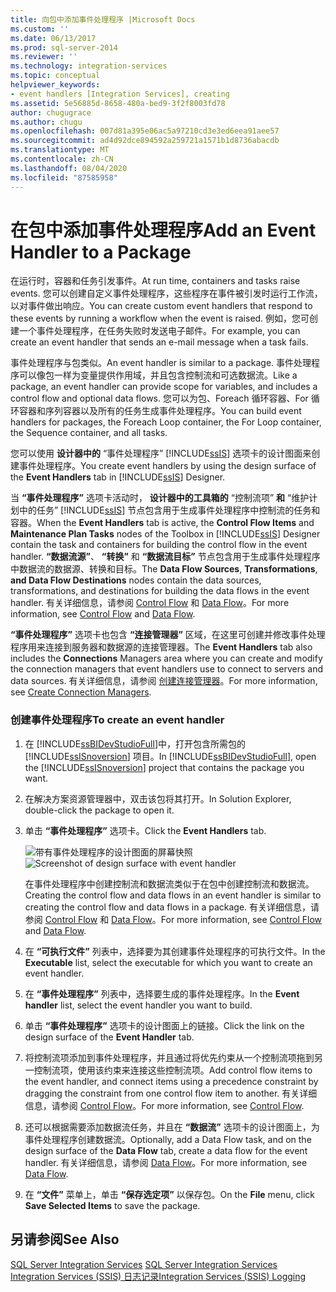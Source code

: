 ```yaml
---
title: 向包中添加事件处理程序 |Microsoft Docs
ms.custom: ''
ms.date: 06/13/2017
ms.prod: sql-server-2014
ms.reviewer: ''
ms.technology: integration-services
ms.topic: conceptual
helpviewer_keywords:
- event handlers [Integration Services], creating
ms.assetid: 5e56885d-8658-480a-bed9-3f2f8003fd78
author: chugugrace
ms.author: chugu
ms.openlocfilehash: 007d81a395e06ac5a97210cd3e3ed6eea91aee57
ms.sourcegitcommit: ad4d92dce894592a259721a1571b1d8736abacdb
ms.translationtype: MT
ms.contentlocale: zh-CN
ms.lasthandoff: 08/04/2020
ms.locfileid: "87585958"
---
```

# <a name="add-an-event-handler-to-a-package"></a><span data-ttu-id="ac180-102">在包中添加事件处理程序</span><span class="sxs-lookup"><span data-stu-id="ac180-102">Add an Event Handler to a Package</span></span>
  <span data-ttu-id="ac180-103">在运行时，容器和任务引发事件。</span><span class="sxs-lookup"><span data-stu-id="ac180-103">At run time, containers and tasks raise events.</span></span> <span data-ttu-id="ac180-104">您可以创建自定义事件处理程序，这些程序在事件被引发时运行工作流，以对事件做出响应。</span><span class="sxs-lookup"><span data-stu-id="ac180-104">You can create custom event handlers that respond to these events by running a workflow when the event is raised.</span></span> <span data-ttu-id="ac180-105">例如，您可创建一个事件处理程序，在任务失败时发送电子邮件。</span><span class="sxs-lookup"><span data-stu-id="ac180-105">For example, you can create an event handler that sends an e-mail message when a task fails.</span></span>  
  
 <span data-ttu-id="ac180-106">事件处理程序与包类似。</span><span class="sxs-lookup"><span data-stu-id="ac180-106">An event handler is similar to a package.</span></span> <span data-ttu-id="ac180-107">事件处理程序可以像包一样为变量提供作用域，并且包含控制流和可选数据流。</span><span class="sxs-lookup"><span data-stu-id="ac180-107">Like a package, an event handler can provide scope for variables, and includes a control flow and optional data flows.</span></span> <span data-ttu-id="ac180-108">您可以为包、Foreach 循环容器、For 循环容器和序列容器以及所有的任务生成事件处理程序。</span><span class="sxs-lookup"><span data-stu-id="ac180-108">You can build event handlers for packages, the Foreach Loop container, the For Loop container, the Sequence container, and all tasks.</span></span>  
  
 <span data-ttu-id="ac180-109">您可以使用 **设计器中的** “事件处理程序” [!INCLUDE[ssIS](../includes/ssis-md.md)] 选项卡的设计图面来创建事件处理程序。</span><span class="sxs-lookup"><span data-stu-id="ac180-109">You create event handlers by using the design surface of the **Event Handlers** tab in [!INCLUDE[ssIS](../includes/ssis-md.md)] Designer.</span></span>  
  
 <span data-ttu-id="ac180-110">当 **“事件处理程序”** 选项卡活动时， **设计器中的工具箱的** “控制流项” **和** “维护计划中的任务” [!INCLUDE[ssIS](../includes/ssis-md.md)] 节点包含用于生成事件处理程序中控制流的任务和容器。</span><span class="sxs-lookup"><span data-stu-id="ac180-110">When the **Event Handlers** tab is active, the **Control Flow Items** and **Maintenance Plan Tasks** nodes of the Toolbox in [!INCLUDE[ssIS](../includes/ssis-md.md)] Designer contain the task and containers for building the control flow in the event handler.</span></span> <span data-ttu-id="ac180-111">**“数据流源”**、 **“转换”** 和 **“数据流目标”** 节点包含用于生成事件处理程序中数据流的数据源、转换和目标。</span><span class="sxs-lookup"><span data-stu-id="ac180-111">The **Data Flow Sources**, **Transformations**, **and Data Flow Destinations** nodes contain the data sources, transformations, and destinations for building the data flows in the event handler.</span></span> <span data-ttu-id="ac180-112">有关详细信息，请参阅 [Control Flow](control-flow/control-flow.md) 和 [Data Flow](data-flow/data-flow.md)。</span><span class="sxs-lookup"><span data-stu-id="ac180-112">For more information, see [Control Flow](control-flow/control-flow.md) and [Data Flow](data-flow/data-flow.md).</span></span>  
  
 <span data-ttu-id="ac180-113">**“事件处理程序”** 选项卡也包含 **“连接管理器”** 区域，在这里可创建并修改事件处理程序用来连接到服务器和数据源的连接管理器。</span><span class="sxs-lookup"><span data-stu-id="ac180-113">The **Event Handlers** tab also includes the **Connections** Managers area where you can create and modify the connection managers that event handlers use to connect to servers and data sources.</span></span> <span data-ttu-id="ac180-114">有关详细信息，请参阅 [创建连接管理器](../../2014/integration-services/create-connection-managers.md)。</span><span class="sxs-lookup"><span data-stu-id="ac180-114">For more information, see [Create Connection Managers](../../2014/integration-services/create-connection-managers.md).</span></span>  
  
### <a name="to-create-an-event-handler"></a><span data-ttu-id="ac180-115">创建事件处理程序</span><span class="sxs-lookup"><span data-stu-id="ac180-115">To create an event handler</span></span>  
  
1.  <span data-ttu-id="ac180-116">在 [!INCLUDE[ssBIDevStudioFull](../includes/ssbidevstudiofull-md.md)]中，打开包含所需包的 [!INCLUDE[ssISnoversion](../includes/ssisnoversion-md.md)] 项目。</span><span class="sxs-lookup"><span data-stu-id="ac180-116">In [!INCLUDE[ssBIDevStudioFull](../includes/ssbidevstudiofull-md.md)], open the [!INCLUDE[ssISnoversion](../includes/ssisnoversion-md.md)] project that contains the package you want.</span></span>  
  
2.  <span data-ttu-id="ac180-117">在解决方案资源管理器中，双击该包将其打开。</span><span class="sxs-lookup"><span data-stu-id="ac180-117">In Solution Explorer, double-click the package to open it.</span></span>  
  
3.  <span data-ttu-id="ac180-118">单击 **“事件处理程序”** 选项卡。</span><span class="sxs-lookup"><span data-stu-id="ac180-118">Click the **Event Handlers** tab.</span></span>  
  
     <span data-ttu-id="ac180-119">![带有事件处理程序的设计图面的屏幕快照](media/eventhandlers.gif "带有事件处理程序的设计图面的屏幕快照")</span><span class="sxs-lookup"><span data-stu-id="ac180-119">![Screenshot of design surface with event handler](media/eventhandlers.gif "Screenshot of design surface with event handler")</span></span>  
  
     <span data-ttu-id="ac180-120">在事件处理程序中创建控制流和数据流类似于在包中创建控制流和数据流。</span><span class="sxs-lookup"><span data-stu-id="ac180-120">Creating the control flow and data flows in an event handler is similar to creating the control flow and data flows in a package.</span></span> <span data-ttu-id="ac180-121">有关详细信息，请参阅 [Control Flow](control-flow/control-flow.md) 和 [Data Flow](data-flow/data-flow.md)。</span><span class="sxs-lookup"><span data-stu-id="ac180-121">For more information, see [Control Flow](control-flow/control-flow.md) and [Data Flow](data-flow/data-flow.md).</span></span>  
  
4.  <span data-ttu-id="ac180-122">在 **“可执行文件”** 列表中，选择要为其创建事件处理程序的可执行文件。</span><span class="sxs-lookup"><span data-stu-id="ac180-122">In the **Executable** list, select the executable for which you want to create an event handler.</span></span>  
  
5.  <span data-ttu-id="ac180-123">在 **“事件处理程序”** 列表中，选择要生成的事件处理程序。</span><span class="sxs-lookup"><span data-stu-id="ac180-123">In the **Event handler** list, select the event handler you want to build.</span></span>  
  
6.  <span data-ttu-id="ac180-124">单击 **“事件处理程序”** 选项卡的设计图面上的链接。</span><span class="sxs-lookup"><span data-stu-id="ac180-124">Click the link on the design surface of the **Event Handler** tab.</span></span>  
  
7.  <span data-ttu-id="ac180-125">将控制流项添加到事件处理程序，并且通过将优先约束从一个控制流项拖到另一控制流项，使用该约束来连接这些控制流项。</span><span class="sxs-lookup"><span data-stu-id="ac180-125">Add control flow items to the event handler, and connect items using a precedence constraint by dragging the constraint from one control flow item to another.</span></span> <span data-ttu-id="ac180-126">有关详细信息，请参阅 [Control Flow](control-flow/control-flow.md)。</span><span class="sxs-lookup"><span data-stu-id="ac180-126">For more information, see [Control Flow](control-flow/control-flow.md).</span></span>  
  
8.  <span data-ttu-id="ac180-127">还可以根据需要添加数据流任务，并且在 **“数据流”** 选项卡的设计图面上，为事件处理程序创建数据流。</span><span class="sxs-lookup"><span data-stu-id="ac180-127">Optionally, add a Data Flow task, and on the design surface of the **Data Flow** tab, create a data flow for the event handler.</span></span> <span data-ttu-id="ac180-128">有关详细信息，请参阅 [Data Flow](data-flow/data-flow.md)。</span><span class="sxs-lookup"><span data-stu-id="ac180-128">For more information, see [Data Flow](data-flow/data-flow.md).</span></span>  
  
9. <span data-ttu-id="ac180-129">在 **“文件”** 菜单上，单击 **“保存选定项”** 以保存包。</span><span class="sxs-lookup"><span data-stu-id="ac180-129">On the **File** menu, click **Save Selected Items** to save the package.</span></span>  
  
## <a name="see-also"></a><span data-ttu-id="ac180-130">另请参阅</span><span class="sxs-lookup"><span data-stu-id="ac180-130">See Also</span></span>  
 <span data-ttu-id="ac180-131">[SQL Server Integration Services](../../2014/integration-services/sql-server-integration-services.md) </span><span class="sxs-lookup"><span data-stu-id="ac180-131">[SQL Server Integration Services](../../2014/integration-services/sql-server-integration-services.md) </span></span>  
 [<span data-ttu-id="ac180-132">Integration Services (SSIS) 日志记录</span><span class="sxs-lookup"><span data-stu-id="ac180-132">Integration Services &#40;SSIS&#41; Logging</span></span>](performance/integration-services-ssis-logging.md)  
  
  

